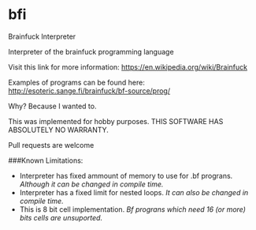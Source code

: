 # bfi
Brainfuck Interpreter

Interpreter of the brainfuck programming language

Visit this link for more information: https://en.wikipedia.org/wiki/Brainfuck

Examples of programs can be found here: http://esoteric.sange.fi/brainfuck/bf-source/prog/

Why?
Because I wanted to. 

This was implemented for hobby purposes. THIS SOFTWARE HAS ABSOLUTELY NO WARRANTY.

Pull requests are welcome

###Known Limitations:

  * Interpreter has fixed ammount of memory to use for .bf prograns. 
  *Although it can be changed in compile time.*
  * Interpreter has a fixed limit for nested loops. 
  *It can also be changed in compile time.*
  * This is 8 bit cell implementation. 
  *Bf prograns which need 16 (or more) bits cells are unsuported.* 




